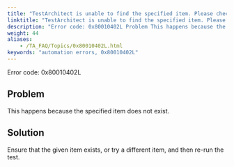 ```yaml
--- 
title: "TestArchitect is unable to find the specified item. Please check the *<itemName\\>* item in the *<controlName\\>* control, which resides in the *<windowName\\>* window, exists."
linktitle: "TestArchitect is unable to find the specified item. Please check the <itemName\\> item in the <controlName\\> control, which resides in the <windowName\\> window, exists."
description: "Error code: 0x80010402L Problem This happens because the specified item does not exist. Solution Ensure that the given item exists, or try a different item, and then re-run the test."
weight: 44
aliases: 
    - /TA_FAQ/Topics/0x80010402L.html
keywords: "automation errors, 0x80010402L"
---
```


Error code: 0x80010402L

## Problem

This happens because the specified item does not exist.

## Solution

Ensure that the given item exists, or try a different item, and then re-run the test.




